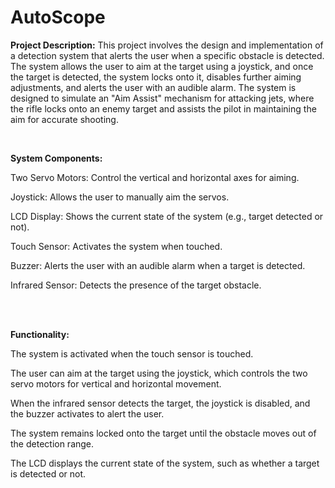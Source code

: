 # AutoScope

**Project Description:**
This project involves the design and implementation of a detection system that alerts the user when a specific obstacle is detected. The system allows the user to aim at the target using a joystick, and once the target is detected, the system locks onto it, disables further aiming adjustments, and alerts the user with an audible alarm. The system is designed to simulate an "Aim Assist" mechanism for attacking jets, where the rifle locks onto an enemy target and assists the pilot in maintaining the aim for accurate shooting.
<br>


<br>

**System Components:**

Two Servo Motors: Control the vertical and horizontal axes for aiming.

Joystick: Allows the user to manually aim the servos.

LCD Display: Shows the current state of the system (e.g., target detected or not).

Touch Sensor: Activates the system when touched.

Buzzer: Alerts the user with an audible alarm when a target is detected.

Infrared Sensor: Detects the presence of the target obstacle.

<br>

<br>

**Functionality:**

The system is activated when the touch sensor is touched.

The user can aim at the target using the joystick, which controls the two servo motors for vertical and horizontal movement.

When the infrared sensor detects the target, the joystick is disabled, and the buzzer activates to alert the user.

The system remains locked onto the target until the obstacle moves out of the detection range.

The LCD displays the current state of the system, such as whether a target is detected or not.
